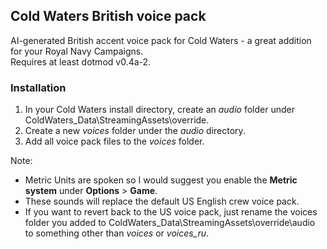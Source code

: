 ## Cold Waters British voice pack
AI-generated British accent voice pack for Cold Waters - a great addition for your Royal Navy Campaigns.\
Requires at least dotmod v0.4a-2.

### Installation
1) In your Cold Waters install directory, create an *audio* folder under ColdWaters_Data\StreamingAssets\override.
2) Create a new *voices* folder under the *audio* directory.
3) Add all voice pack files to the *voices* folder.

Note:
* Metric Units are spoken so I would suggest you enable the **Metric system** under **Options** > **Game**.
* These sounds will replace the default US English crew voice pack. 
* If you want to revert back to the US voice pack, just rename the voices folder you added to ColdWaters_Data\StreamingAssets\override\audio to something other than *voices* or *voices_ru*.
